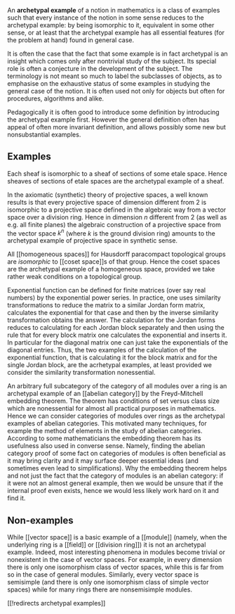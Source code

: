 An __archetypal example__ of a notion in mathematics is a class of examples such that every instance of the notion in some sense reduces to the archetypal example: by being isomorphic to it, equivalent in some other sense, or at least that the archetypal example has all essential features (for the problem at hand) found in general case.

It is often the case that the fact that some example is in fact archetypal is an insight which comes only after nontrivial study of the subject. Its special role is often a conjecture in the development of the subject. The terminology is not meant so much to label the subclasses of objects, as to emphasise on the exhaustive status of some examples in studying the general case of the notion. It is often used not only for objects but often for procedures, algorithms and alike. 

Pedagogically it is often good to introduce some definition by introducing the archetypal example first. However the general definition often has appeal of often more invariant definition, and allows possibly some new but nonsubstantial examples.

## Examples

Each sheaf is isomorphic to a sheaf of sections of some etale space. Hence sheaves of sections of etale spaces are the archetypal example of a sheaf.

In the axiomatic (synthetic) theory of projective spaces, a well known results is that every projective space of dimension different from $2$ is isomorphic to a projective space defined in the algebraic way from a vector space over a division ring. Hence in dimension $n$ different from $2$ (as well as e.g. all finite planes) the algebraic construction of a projective space from the vector space $k^n$ (where $k$ is the ground division ring) amounts to the archetypal example of projective space in synthetic sense.

All [[homogeneous spaces]] for Hausdorff paracompact topological groups are _isomorphic_ to [[coset space]]s of that group. Hence the coset spaces are the archetypal example of a homogeneous space, provided we take rather weak conditions on a topological group.

Exponential function can be defined for finite matrices (over say real numbers) by the exponential power series. In practice, one uses similarity transformations to reduce the matrix to a similar Jordan form matrix, calculates the exponential for that case and then by the inverse similarity transformation obtains the answer. The calculation for the Jordan forms reduces to calculating for each Jordan block separately and then using the rule that for every block matrix one calculates the exponential and inserts it. In particular for the diagonal matrix one can just take the exponentials of the diagonal entries. Thus, the two examples of the calculation of the exponential function, that is calculating it for the block matrix and for the single Jordan block, are the acrhetypal examples, at least provided we consider the similarity transformation nonessential. 

An arbitrary full subcategory of the category of all modules over a ring is an archetypal example of an [[abelian category]] by the Freyd-Mitchell embedding theorem. The theorem has conditions of set versus class size which are nonessential for almost all practical purposes in mathematics. Hence we can consider categories of modules over rings as the archetypal examples of abelian categories. This motivated many techniques, for example the method of elements in the study of abelian categories. According to some mathematicians the embedding theorem has its usefulness also used in converse sense. Namely, finding the abelian category proof of some fact on categories of modules is often beneficial as it may bring clarity and it may surface deeper essential ideas (and sometimes even lead to simplifications). Why the embedding theorem helps and not just the fact that the category of modules is an abelian category:
if it were not an almost general example, then we would be unsure that if the internal proof even exists, hence we would less likely work hard on it and find it. 

## Non-examples

While [[vector space]] is a basic example of a [[module]] (namely, when the underlying ring is a [[field]] or [[division ring]]) it is not an archetypal example. Indeed, most interesting phenomena in modules become trivial or nonexistent in the case of vector spaces. For example, in every dimension there is only one isomorphism class of vector spaces, while this is far from so in the case of general modules. Similarly, every vector space is semisimple (and there is only one isomorphism class of simple vector spaces) while for many rings there are nonsemisimple modules. 

[[!redirects archetypal examples]]